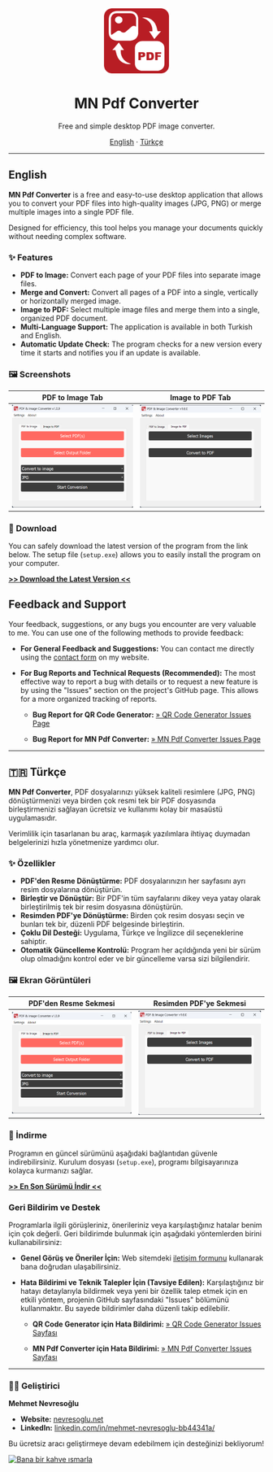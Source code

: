 <div align="center">
  <img src="https://raw.githubusercontent.com/mnevres/MN-PDF-Converter/main/icon.png" alt="MN Pdf Converter Icon" width="128" />

  <h1>MN Pdf Converter</h1>
  <p>Free and simple desktop PDF image converter.</p>
  <p>
    <a href="#-english">English</a>
    ·
    <a href="#-türkçe">Türkçe</a>
  </p>
</div>

---

<a name="-english"></a>

## English

**MN Pdf Converter** is a free and easy-to-use desktop application that allows you to convert your PDF files into high-quality images (JPG, PNG) or merge multiple images into a single PDF file.

Designed for efficiency, this tool helps you manage your documents quickly without needing complex software.

### ✨ Features

* **PDF to Image:** Convert each page of your PDF files into separate image files.
* **Merge and Convert:** Convert all pages of a PDF into a single, vertically or horizontally merged image.
* **Image to PDF:** Select multiple image files and merge them into a single, organized PDF document.
* **Multi-Language Support:** The application is available in both Turkish and English.
* **Automatic Update Check:** The program checks for a new version every time it starts and notifies you if an update is available.

### 🖼️ Screenshots

| PDF to Image Tab | Image to PDF Tab |
| :--------------: | :--------------: |
| ![PDF to Image](pdf_to_image.png) | ![Image to PDF](image_to_pdf.png) |

### 🚀 Download

You can safely download the latest version of the program from the link below. The setup file (`setup.exe`) allows you to easily install the program on your computer.

[**>> Download the Latest Version <<**](https://github.com/mnnevres/pdf-converter/releases/latest)


## Feedback and Support

Your feedback, suggestions, or any bugs you encounter are very valuable to me. You can use one of the following methods to provide feedback:

* **For General Feedback and Suggestions:**
    You can contact me directly using the [contact form](https://nevresoglu.net/programs#contact) on my website.

* **For Bug Reports and Technical Requests (Recommended):**
    The most effective way to report a bug with details or to request a new feature is by using the "Issues" section on the project's GitHub page. This allows for a more organized tracking of reports.

    * **Bug Report for QR Code Generator:**
        [» QR Code Generator Issues Page](https://github.com/mnnevres/qr-code-generator/issues)

    * **Bug Report for MN Pdf Converter:**
        [» MN Pdf Converter Issues Page](https://github.com/mnnevres/mn-pdf-converter/issues)


---

<a name="-türkçe"></a>

## 🇹🇷 Türkçe

**MN Pdf Converter**, PDF dosyalarınızı yüksek kaliteli resimlere (JPG, PNG) dönüştürmenizi veya birden çok resmi tek bir PDF dosyasında birleştirmenizi sağlayan ücretsiz ve kullanımı kolay bir masaüstü uygulamasıdır.

Verimlilik için tasarlanan bu araç, karmaşık yazılımlara ihtiyaç duymadan belgelerinizi hızla yönetmenize yardımcı olur.

### ✨ Özellikler

* **PDF'den Resme Dönüştürme:** PDF dosyalarınızın her sayfasını ayrı resim dosyalarına dönüştürün.
* **Birleştir ve Dönüştür:** Bir PDF'in tüm sayfalarını dikey veya yatay olarak birleştirilmiş tek bir resim dosyasına dönüştürün.
* **Resimden PDF'ye Dönüştürme:** Birden çok resim dosyası seçin ve bunları tek bir, düzenli PDF belgesinde birleştirin.
* **Çoklu Dil Desteği:** Uygulama, Türkçe ve İngilizce dil seçeneklerine sahiptir.
* **Otomatik Güncelleme Kontrolü:** Program her açıldığında yeni bir sürüm olup olmadığını kontrol eder ve bir güncelleme varsa sizi bilgilendirir.

### 🖼️ Ekran Görüntüleri

| PDF'den Resme Sekmesi | Resimden PDF'ye Sekmesi |
| :-------------------: | :----------------------: |
| ![PDF to Image](pdf_to_image.png) | ![Image to PDF](image_to_pdf.png) |

### 🚀 İndirme

Programın en güncel sürümünü aşağıdaki bağlantıdan güvenle indirebilirsiniz. Kurulum dosyası (`setup.exe`), programı bilgisayarınıza kolayca kurmanızı sağlar.

[**>> En Son Sürümü İndir <<**](https://github.com/mnnevres/pdf-converter/releases/latest)


### Geri Bildirim ve Destek

Programlarla ilgili görüşleriniz, önerileriniz veya karşılaştığınız hatalar benim için çok değerli. Geri bildirimde bulunmak için aşağıdaki yöntemlerden birini kullanabilirsiniz:

* **Genel Görüş ve Öneriler İçin:**
    Web sitemdeki [iletişim formunu](https://nevresoglu.net/programs#contact) kullanarak bana doğrudan ulaşabilirsiniz.

* **Hata Bildirimi ve Teknik Talepler İçin (Tavsiye Edilen):**
    Karşılaştığınız bir hatayı detaylarıyla bildirmek veya yeni bir özellik talep etmek için en etkili yöntem, projenin GitHub sayfasındaki "Issues" bölümünü kullanmaktır. Bu sayede bildirimler daha düzenli takip edilebilir.

    * **QR Code Generator için Hata Bildirimi:**
        [» QR Code Generator Issues Sayfası](https://github.com/mnnevres/qr-code-generator/issues)

    * **MN Pdf Converter için Hata Bildirimi:**
        [» MN Pdf Converter Issues Sayfası](https://github.com/mnnevres/mn-pdf-converter/issues)


---

### 👨‍💻 Geliştirici

**Mehmet Nevresoğlu**

* **Website:** [nevresoglu.net](https://nevresoglu.net)
* **LinkedIn:** [linkedin.com/in/mehmet-nevresoglu-bb44341a/](https://www.linkedin.com/in/mehmet-nevresoglu-bb44341a/)

Bu ücretsiz aracı geliştirmeye devam edebilmem için desteğinizi bekliyorum!

<a href="https://coff.ee/nevresoglu" target="_blank"><img src="https://storage.ko-fi.com/cdn/kofi5.png?v=3" alt="Bana bir kahve ısmarla" style="border:0px;height:36px;" ></a>
